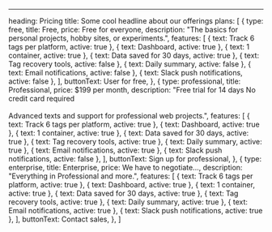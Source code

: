 ---

heading: Pricing
title: Some cool headline about our offerings
plans: [
{
type: free,
title: Free,
price: Free for everyone,
description: "The basics for personal projects, hobby sites, or experiments.",
features: [
{ text: Track 6 tags per platform, active: true },
{ text: Dashboard, active: true },
{ text: 1 container, active: true },
{ text: Data saved for 30 days, active: true },
{ text: Tag recovery tools, active: false },
{ text: Daily summary, active: false },
{ text: Email notifications, active: false },
{ text: Slack push notifications, active: false },
],
buttonText: User for free,
},
{
type: professional,
title: Professional,
price: $199 per month,
description: "Free trial for 14 days No credit card required <br> <br> Advanced texts and support for professional web projects.",
features:
[
{ text: Track 6 tags per platform, active: true },
{ text: Dashboard, active: true },
{ text: 1 container, active: true },
{ text: Data saved for 30 days, active: true },
{ text: Tag recovery tools, active: true },
{ text: Daily summary, active: true },
{ text: Email notifications, active: true },
{ text: Slack push notifications, active: false },
],
buttonText: Sign up for professional,
},
{
type: enterprise,
title: Enterprise,
price: We have to negotiate...,
description: "Everything in Professional and more.",
features:
[
{ text: Track 6 tags per platform, active: true },
{ text: Dashboard, active: true },
{ text: 1 container, active: true },
{ text: Data saved for 30 days, active: true },
{ text: Tag recovery tools, active: true },
{ text: Daily summary, active: true },
{ text: Email notifications, active: true },
{ text: Slack push notifications, active: true },
],
buttonText: Contact sales,
},
]
